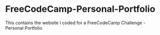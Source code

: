 # FreeCodeCamp-Personal-Portfolio

This contains the website I coded for a FreeCodeCamp Challenge - Personal Portfolio
